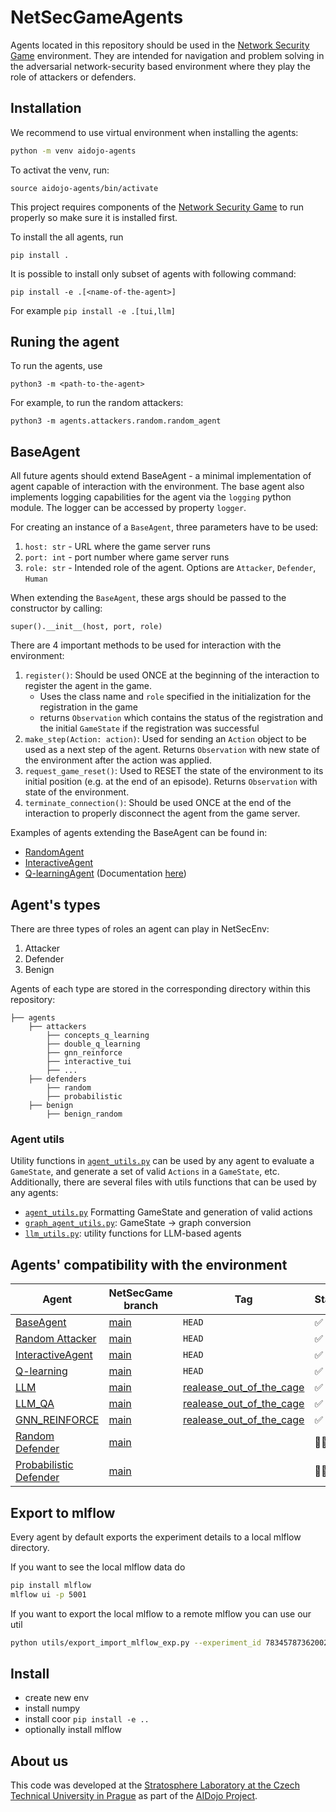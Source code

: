 # NetSecGameAgents
Agents located in this repository should be used in the [Network Security Game](https://github.com/stratosphereips/NetSecGame) environment. They are intended for navigation and problem solving in the adversarial network-security based environment where they play the role of attackers or defenders.

## Installation
We recommend to use virtual environment when installing the agents:
```bash
python -m venv aidojo-agents
```
To activat the venv, run:
```
source aidojo-agents/bin/activate
```
This project requires components of the [Network Security Game](https://github.com/stratosphereips/NetSecGame) to run properly so make sure it is installed first.

To install the all agents, run 
```
pip install .
```
It is possible to install only subset of agents with following command:
```
pip install -e .[<name-of-the-agent>] 
```
For example `pip install -e .[tui,llm]`

## Runing the agent
To run the agents, use
```
python3 -m <path-to-the-agent>
```
For example, to run the random attackers:
```
python3 -m agents.attackers.random.random_agent
```
## BaseAgent
All future agents should extend BaseAgent - a minimal implementation of agent capable of interaction with the environment. The base agent also implements logging capabilities for the agent via the `logging` python module. The logger can be accessed by property `logger`.

For creating an instance of a `BaseAgent`, three parameters have to be used:
1. `host: str` - URL where the game server runs
2. `port: int` - port number where game server runs
3. `role: str` - Intended role of the agent. Options are `Attacker`, `Defender`, `Human`

When extending the `BaseAgent`, these args should be passed to the constructor by calling:
```
super().__init__(host, port, role)
```

There are 4 important methods to be used for interaction with the environment:

1. `register()`: Should be used ONCE at the beginning of the interaction to register the agent in the game. 
    - Uses the class name and `role` specified in the initialization for the registration in the game
    - returns `Observation` which contains the status of the registration and the initial `GameState` if the registration was successful
2. `make_step(Action: action)`: Used for sending an `Action` object to be used as a next step of the agent. Returns `Observation` with new state of the environment after the action was applied.
3. `request_game_reset()`: Used to RESET the state of the environment to its initial position (e.g. at the end of an episode). Returns `Observation` with state of the environment.
4. `terminate_connection()`: Should be used ONCE at the end of the interaction to properly disconnect the agent from the game server. 

Examples of agents extending the BaseAgent can be found in:
- [RandomAgent](./agents/attackers/random/random_agent.py)
- [InteractiveAgent](./agents/attackers/interactive_tui/interactive_tui.py)
- [Q-learningAgent](./agents/attackers/q_learning/q_agent.py) (Documentation [here](./docs/q-learning.md))

## Agent's types
There are three types of roles an agent can play in NetSecEnv:
1. Attacker
2. Defender
3. Benign

Agents of each type are stored in the corresponding directory within this repository:
```
├── agents
    ├── attackers
        ├── concepts_q_learning
        ├── double_q_learning
        ├── gnn_reinforce
        ├── interactive_tui
        ├── ...
    ├── defenders
        ├── random
        ├── probabilistic
    ├── benign
        ├── benign_random
```
### Agent utils
Utility functions in [`agent_utils.py`](./agents/agent_utils.py) can be used by any agent to evaluate a `GameState`, and generate a set of valid `Actions` in a `GameState`, etc. 
Additionally, there are several files with utils functions that can be used by any agents:
- [`agent_utils.py`](./agents/agent_utils.py) Formatting GameState and generation of valid actions
- [`graph_agent_utils.py`](./agents/graph_agent_utils.py): GameState -> graph conversion
- [`llm_utils.py`](./agents/llm_utils.py): utility functions for LLM-based agents

## Agents' compatibility with the environment

| Agent | NetSecGame branch | Tag| Status |
| ----- |-----| ---- | ---- |
|[BaseAgent](./agents/base_agent.py) | [main](https://github.com/stratosphereips/NetSecGame/tree/main) | `HEAD`| ✅ |
|[Random Attacker](./agents/random/random_agent.py) | [main](https://github.com/stratosphereips/NetSecGame/tree/main) | `HEAD`| ✅ |
|[InteractiveAgent](./agents/interactive_tui/interactive_tui.py) | [main](https://github.com/stratosphereips/NetSecGame/tree/main) | `HEAD`| ✅ |
|[Q-learning](./agents/q_learning/q_agent.py) | [main](https://github.com/stratosphereips/NetSecGame/tree/main) | `HEAD`| ✅ |
|[LLM](./agents/llm/llm_agent.py)| [main](https://github.com/stratosphereips/NetSecGame/tree/main) | [realease_out_of_the_cage](https://github.com/stratosphereips/NetSecGame/tree/release_out_of_cage)| ✅ |
|[LLM_QA](./agents/llm_qa/llm_agent_qa.py)| [main](https://github.com/stratosphereips/NetSecGame/tree/main) | [realease_out_of_the_cage](https://github.com/stratosphereips/NetSecGame/tree/release_out_of_cage)| ✅ |
|[GNN_REINFORCE](./agents/llm_qa/llm_agent_qa.py)| [main](https://github.com/stratosphereips/NetSecGame/tree/main) | [realease_out_of_the_cage](https://github.com/stratosphereips/NetSecGame/tree/release_out_of_cage)| ✅ |
|[Random Defender](./agents/defenders/random/random_agent.py)| [main](https://github.com/stratosphereips/NetSecGame/tree/main) | | 👷🏼‍♀️ |
|[Probabilistic Defender](./agents/defenders/probabilistic/probabilistic_agent.py)| [main](https://github.com/stratosphereips/NetSecGame/tree/main) | | 👷🏼‍♀️ |

## Export to mlflow

Every agent by default exports the experiment details to a local mlflow directory.

If you want to see the local mlflow data do

```bash
pip install mlflow
mlflow ui -p 5001
```

If you want to export the local mlflow to a remote mlflow you can use our util 

```bash
python utils/export_import_mlflow_exp.py --experiment_id 783457873620024898 --run_id 5f2e4a205b7745259a4ddedc12d71a74 --remote_mlflow_url http://127.0.0.1:8000 --mlruns_dir ./mlruns
```

## Install

- create new env
- install numpy
- install coor `pip install -e ..`
- optionally install mlflow

## About us
This code was developed at the [Stratosphere Laboratory at the Czech Technical University in Prague](https://www.stratosphereips.org/) as part of the [AIDojo Project](https://www.stratosphereips.org/ai-dojo).
